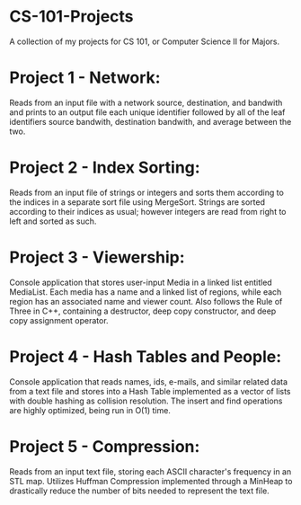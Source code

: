 # CS-101-Projects
A collection of my projects for CS 101, or Computer Science II for Majors.

# Project 1 - Network:

Reads from an input file with a network source, destination, and bandwith and prints to an output file each unique identifier followed by all of the leaf identifiers source bandwith, destination bandwith, and average between the two.

# Project 2 - Index Sorting:

Reads from an input file of strings or integers and sorts them according to the indices in a separate sort file using MergeSort. Strings are sorted according to their indices as usual; however integers are read from right to left and sorted as such.

# Project 3 -  Viewership:

Console application that stores user-input Media in a linked list entitled MediaList. Each media has a name and a linked list of regions, while each region has an associated name and viewer count. Also follows the Rule of Three in C++, containing a destructor, deep copy constructor, and deep copy assignment operator.

# Project 4 - Hash Tables and People:

Console application that reads names, ids, e-mails, and similar related data from a text file and stores into a Hash Table implemented as a vector of lists with double hashing as collision resolution. The insert and find operations are highly optimized, being run in O(1) time.

# Project 5 - Compression:

Reads from an input text file, storing each ASCII character's frequency in an STL map. Utilizes Huffman Compression implemented through a MinHeap to drastically reduce the number of bits needed to represent the text file.
